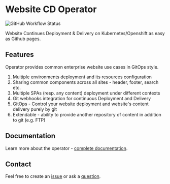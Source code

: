 # Website CD Operator

![GitHub Workflow Status](https://img.shields.io/github/workflow/status/websitecd/operator/Build%20and%20Deploy)

Website Continues Deployment & Delivery on Kubernetes/Openshift as easy as Github pages.

## Features

Operator provides common enterprise website use cases in GitOps style.

1. Multiple environments deployment and its resources configuration
2. Sharing common components across all sites - header, footer, search etc.
3. Multiple SPAs (resp. any content) deployment under different contexts
4. Git webhooks integration for continuous Deployment and Delivery
5. GitOps - Control your website deployment and website's content delivery purely by git
6. Extendable - ability to provide another repository of content in addition to git (e.g. FTP)


## Documentation

Learn more about the operator - [complete documentation](https://websitecd.github.io/operator/).

## Contact

Feel free to create an [issue](https://github.com/websitecd/operator/issues) or ask a [question](https://github.com/websitecd/operator/discussions).
